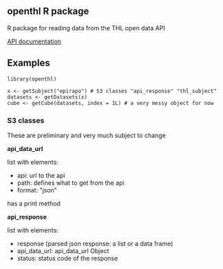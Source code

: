 
## openthl R package

R package for reading data from the THL open data API

[API documentation](https://yhteistyotilat.fi/wiki08/x/RoCkAQ)

## Examples

```{r}
library(openthl)

x <- getSubject("epirapo") # S3 classes "api_response" "thl_subject" 
datasets <- getDatasets(x)
cube <- getCube(datasets, index = 1L) # a very messy object for now
```

### S3 classes

These are preliminary and very much subject to change

**api_data_url**

list with elements:

- api: url to the api
- path: defines what to get from the api
- format: "json"

has a print method

**api_response**

list with elements:

- response (parsed json response: a list or a data frame)
- api_data_url: api_data_url Object
- status: status code of the response


